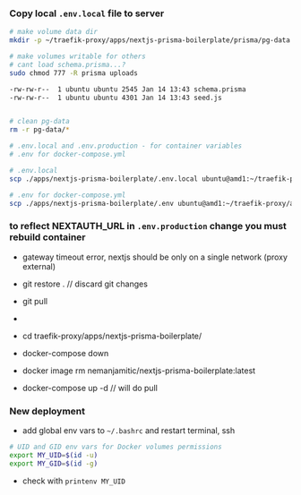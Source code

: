 ### Copy local `.env.local` file to server

```bash
# make volume data dir
mkdir -p ~/traefik-proxy/apps/nextjs-prisma-boilerplate/prisma/pg-data

# make volumes writable for others
# cant load schema.prisma...?
sudo chmod 777 -R prisma uploads

-rw-rw-r--  1 ubuntu ubuntu 2545 Jan 14 13:43 schema.prisma
-rw-rw-r--  1 ubuntu ubuntu 4301 Jan 14 13:43 seed.js


# clean pg-data
rm -r pg-data/*

# .env.local and .env.production - for container variables
# .env for docker-compose.yml

# .env.local
scp ./apps/nextjs-prisma-boilerplate/.env.local ubuntu@amd1:~/traefik-proxy/apps/nextjs-prisma-boilerplate

# .env for docker-compose.yml
scp ./apps/nextjs-prisma-boilerplate/.env ubuntu@amd1:~/traefik-proxy/apps/nextjs-prisma-boilerplate

```

### to reflect NEXTAUTH_URL in `.env.production` change you must rebuild container

- gateway timeout error, nextjs should be only on a single network (proxy external)

- git restore . // discard git changes
- git pull
-
- cd traefik-proxy/apps/nextjs-prisma-boilerplate/
- docker-compose down
- docker image rm nemanjamitic/nextjs-prisma-boilerplate:latest
- docker-compose up -d // will do pull

### New deployment

- add global env vars to `~/.bashrc` and restart terminal, ssh

```bash
# UID and GID env vars for Docker volumes permissions
export MY_UID=$(id -u)
export MY_GID=$(id -g)
```

- check with `printenv MY_UID`
